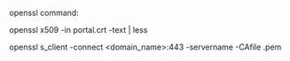 


openssl command:

openssl x509 -in portal.crt -text | less

openssl s_client -connect <domain_name>:443 -servername <SNI> -CAfile <ca-file>.pem



